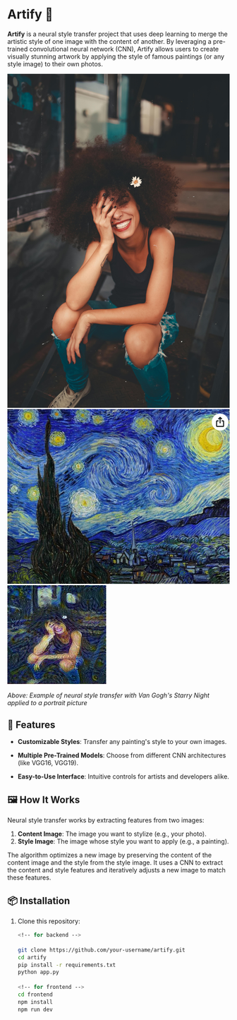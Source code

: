 # Artify 🎨

**Artify** is a neural style transfer project that uses deep learning to merge the artistic style of one image with the content of another. By leveraging a pre-trained convolutional neural network (CNN), Artify allows users to create visually stunning artwork by applying the style of famous paintings (or any style image) to their own photos.

![Artify Example](./data/normal2.jpg)
![Artify Example](./data/style20.png)
![Artify Example](./data/output1.jpg)

_Above: Example of neural style transfer with Van Gogh's Starry Night applied to a portrait picture_

## 🚀 Features

- **Customizable Styles**: Transfer any painting's style to your own images.

- **Multiple Pre-Trained Models**: Choose from different CNN architectures (like VGG16, VGG19).

- **Easy-to-Use Interface**: Intuitive controls for artists and developers alike.

## 🖼️ How It Works

Neural style transfer works by extracting features from two images:
1. **Content Image**: The image you want to stylize (e.g., your photo).
2. **Style Image**: The image whose style you want to apply (e.g., a painting).

The algorithm optimizes a new image by preserving the content of the content image and the style from the style image. It uses a CNN to extract the content and style features and iteratively adjusts a new image to match these features.

## 📦 Installation

1. Clone this repository:

   ```bash
   <!-- for backend -->

   git clone https://github.com/your-username/artify.git
   cd artify
   pip install -r requirements.txt
   python app.py

   <!-- for frontend -->
   cd frontend
   npm install
   npm run dev